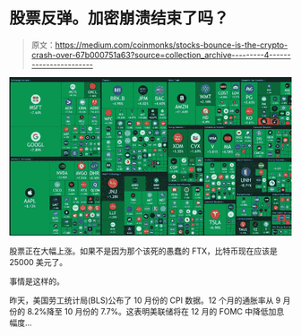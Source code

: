 # 股票反弹。加密崩溃结束了吗？

> 原文：<https://medium.com/coinmonks/stocks-bounce-is-the-crypto-crash-over-67b000751a63?source=collection_archive---------4----------------------->

![](img/8844ecb2479813269e61eabf0d395fe0.png)

股票正在大幅上涨。如果不是因为那个该死的愚蠢的 FTX，比特币现在应该是 25000 美元了。

事情是这样的。

昨天，美国劳工统计局(BLS)公布了 10 月份的 CPI 数据。12 个月的通胀率从 9 月份的 8.2%降至 10 月份的 7.7%。这表明美联储将在 12 月的 FOMC 中降低加息幅度…